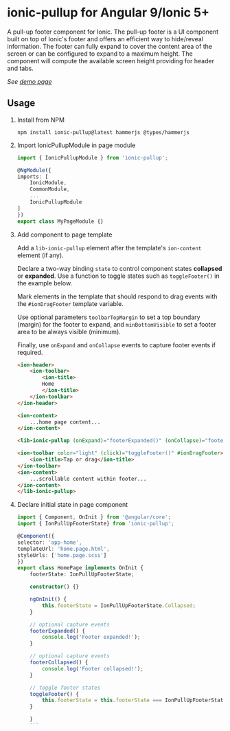 # ionic-pullup for Angular 9/Ionic 5+

A pull-up footer component for Ionic. The pull-up footer is a UI component built on top of Ionic's footer and offers an efficient way to hide/reveal information. The footer can fully expand to cover the content area of the screen or can be configured to expand to a maximum height. 
The component will compute the available screen height providing for header and tabs.

*See [demo page](http://arielfaur.github.io/ionic-pullup)*

## Usage

1. Install from NPM

    ```
    npm install ionic-pullup@latest hammerjs @types/hammerjs
    ```

2. Import IonicPullupModule in page module 

    ```typescript
    import { IonicPullupModule } from 'ionic-pullup';

    @NgModule({
    imports: [
        IonicModule,
        CommonModule,
        ...
        IonicPullupModule
    ]
    })
    export class MyPageModule {}
    ```

3. Add component to page template
    
    Add a `lib-ionic-pullup` element after the template's `ion-content` element (if any).

    Declare a two-way binding `state` to control component states **collapsed** or **expanded**.
    Use a function to toggle states such as `toggleFooter()` in the example below.

    Mark elements in the template that should respond to drag events with the `#ionDragFooter` template variable.

    Use optional parameters `toolbarTopMargin` to set a top boundary (margin) for the footer to expand, and `minBottomVisible` to set a footer area to be always visible (minimum).

    Finally, use `onExpand` and `onCollapse` events to capture footer events if required.

    ```html
    <ion-header>
        <ion-toolbar>
            <ion-title>
            Home
            </ion-title>
        </ion-toolbar>
    </ion-header>
    
    <ion-content>
        ...home page content...
    </ion-content>

    <lib-ionic-pullup (onExpand)="footerExpanded()" (onCollapse)="footerCollapsed()" [(state)]="footerState" [toolbarTopMargin]="100" [minBottomVisible]="200">

    <ion-toolbar color="light" (click)="toggleFooter()" #ionDragFooter>
        <ion-title>Tap or drag</ion-title>
    </ion-toolbar>
    <ion-content>        
        ...scrollable content within footer...
    </ion-content>
    </lib-ionic-pullup>
    ```


4. Declare initial state in page component

    
    ```typescript
    import { Component, OnInit } from '@angular/core';
    import { IonPullUpFooterState} from 'ionic-pullup';

    @Component({
    selector: 'app-home',
    templateUrl: 'home.page.html',
    styleUrls: ['home.page.scss']
    })
    export class HomePage implements OnInit {
        footerState: IonPullUpFooterState;

        constructor() {}

        ngOnInit() {
            this.footerState = IonPullUpFooterState.Collapsed;
        }

        // optional capture events
        footerExpanded() {
            console.log('Footer expanded!');
        }

        // optional capture events
        footerCollapsed() {
            console.log('Footer collapsed!');
        }

        // toggle footer states
        toggleFooter() {
            this.footerState = this.footerState === IonPullUpFooterState.Collapsed ? IonPullUpFooterState.Expanded : IonPullUpFooterState.Collapsed;
        }

        }
        ```
    


